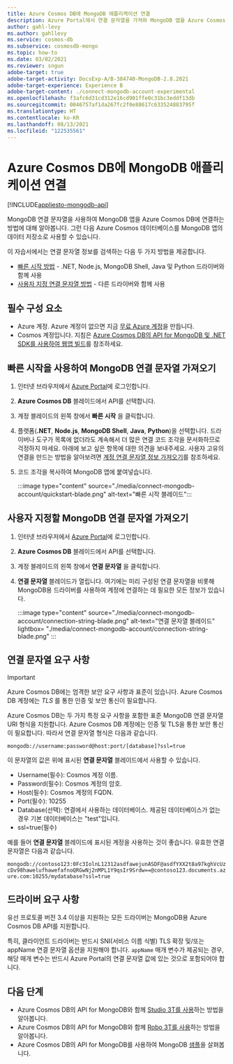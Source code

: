 ```yaml
---
title: Azure Cosmos DB에 MongoDB 애플리케이션 연결
description: Azure Portal에서 연결 문자열을 가져와 MongoDB 앱을 Azure Cosmos DB에 연결하는 방법 알아보기
author: gahl-levy
ms.author: gahllevy
ms.service: cosmos-db
ms.subservice: cosmosdb-mongo
ms.topic: how-to
ms.date: 03/02/2021
ms.reviewer: sngun
adobe-target: true
adobe-target-activity: DocsExp-A/B-384740-MongoDB-2.8.2021
adobe-target-experience: Experience B
adobe-target-content: ./connect-mongodb-account-experimental
ms.openlocfilehash: f3afc6d31cd312e16cd901ffe0c31bc3eddf13db
ms.sourcegitcommit: 0046757af1da267fc2f0e88617c633524883795f
ms.translationtype: HT
ms.contentlocale: ko-KR
ms.lasthandoff: 08/13/2021
ms.locfileid: "122535561"
---
```

# <a name="connect-a-mongodb-application-to-azure-cosmos-db"></a>Azure Cosmos DB에 MongoDB 애플리케이션 연결
[!INCLUDE[appliesto-mongodb-api](../includes/appliesto-mongodb-api.md)]

MongoDB 연결 문자열을 사용하여 MongoDB 앱을 Azure Cosmos DB에 연결하는 방법에 대해 알아봅니다. 그런 다음 Azure Cosmos 데이터베이스를 MongoDB 앱의 데이터 저장소로 사용할 수 있습니다.

이 자습서에서는 연결 문자열 정보를 검색하는 다음 두 가지 방법을 제공합니다.

- [빠른 시작 방법](#get-the-mongodb-connection-string-by-using-the-quick-start) - .NET, Node.js, MongoDB Shell, Java 및 Python 드라이버와 함께 사용
- [사용자 지정 연결 문자열 방법](#get-the-mongodb-connection-string-to-customize) - 다른 드라이버와 함께 사용

## <a name="prerequisites"></a>필수 구성 요소

- Azure 계정. Azure 계정이 없으면 지금 [무료 Azure 계정](https://azure.microsoft.com/free/)을 만듭니다.
- Cosmos 계정입니다. 지침은 [Azure Cosmos DB의 API for MongoDB 및 .NET SDK를 사용하여 웹앱 빌드](create-mongodb-dotnet.md)를 참조하세요.

## <a name="get-the-mongodb-connection-string-by-using-the-quick-start"></a>빠른 시작을 사용하여 MongoDB 연결 문자열 가져오기

1. 인터넷 브라우저에서 [Azure Portal](https://portal.azure.com)에 로그인합니다.
2. **Azure Cosmos DB** 블레이드에서 API를 선택합니다.
3. 계정 블레이드의 왼쪽 창에서 **빠른 시작** 을 클릭합니다.
4. 플랫폼(**.NET**, **Node.js**, **MongoDB Shell**, **Java**, **Python**)을 선택합니다. 드라이버나 도구가 목록에 없더라도 계속해서 더 많은 연결 코드 조각을 문서화하므로 걱정하지 마세요. 아래에 보고 싶은 항목에 대한 의견을 보내주세요. 사용자 고유의 연결을 만드는 방법을 알아보려면 [계정 연결 문자열 정보 가져오기](#get-the-mongodb-connection-string-to-customize)를 참조하세요.
5. 코드 조각을 복사하여 MongoDB 앱에 붙여넣습니다.

    :::image type="content" source="./media/connect-mongodb-account/quickstart-blade.png" alt-text="빠른 시작 블레이드":::

## <a name="get-the-mongodb-connection-string-to-customize"></a> 사용자 지정할 MongoDB 연결 문자열 가져오기

1. 인터넷 브라우저에서 [Azure Portal](https://portal.azure.com)에 로그인합니다.
2. **Azure Cosmos DB** 블레이드에서 API를 선택합니다.
3. 계정 블레이드의 왼쪽 창에서 **연결 문자열** 을 클릭합니다.
4. **연결 문자열** 블레이드가 열립니다. 여기에는 미리 구성된 연결 문자열을 비롯해 MongoDB용 드라이버를 사용하여 계정에 연결하는 데 필요한 모든 정보가 있습니다.

   :::image type="content" source="./media/connect-mongodb-account/connection-string-blade.png" alt-text="연결 문자열 블레이드" lightbox= "./media/connect-mongodb-account/connection-string-blade.png" :::

## <a name="connection-string-requirements"></a>연결 문자열 요구 사항

> [!Important]
> Azure Cosmos DB에는 엄격한 보안 요구 사항과 표준이 있습니다. Azure Cosmos DB 계정에는 *TLS* 를 통한 인증 및 보안 통신이 필요합니다.

Azure Cosmos DB는 두 가지 특정 요구 사항을 포함한 표준 MongoDB 연결 문자열 URI 형식을 지원합니다. Azure Cosmos DB 계정에는 인증 및 TLS을 통한 보안 통신이 필요합니다. 따라서 연결 문자열 형식은 다음과 같습니다.

`mongodb://username:password@host:port/[database]?ssl=true`

이 문자열의 값은 위에 표시된 **연결 문자열** 블레이드에서 사용할 수 있습니다.

* Username(필수): Cosmos 계정 이름.
* Password(필수): Cosmos 계정의 암호.
* Host(필수): Cosmos 계정의 FQDN.
* Port(필수): 10255
* Database(선택): 연결에서 사용하는 데이터베이스. 제공된 데이터베이스가 없는 경우 기본 데이터베이스는 "test"입니다.
* ssl=true(필수)

예를 들어 **연결 문자열** 블레이드에 표시된 계정을 사용하는 것이 좋습니다. 유효한 연결 문자열은 다음과 같습니다.

`mongodb://contoso123:0Fc3IolnL12312asdfawejunASDF@asdfYXX2t8a97kghVcUzcDv98hawelufhawefafnoQRGwNj2nMPL1Y9qsIr9Srdw==@contoso123.documents.azure.com:10255/mydatabase?ssl=true`

## <a name="driver-requirements"></a>드라이버 요구 사항

유선 프로토콜 버전 3.4 이상을 지원하는 모든 드라이버는 MongoDB용 Azure Cosmos DB API를 지원합니다.

특히, 클라이언트 드라이버는 반드시 SNI(서비스 이름 식별) TLS 확장 및/또는 appName 연결 문자열 옵션을 지원해야 합니다. `appName` 매개 변수가 제공되는 경우, 해당 매개 변수는 반드시 Azure Portal의 연결 문자열 값에 있는 것으로 포함되어야 합니다.

## <a name="next-steps"></a>다음 단계

- Azure Cosmos DB의 API for MongoDB와 함께 [Studio 3T를 사용](connect-using-mongochef.md)하는 방법을 알아봅니다.
- Azure Cosmos DB의 API for MongoDB와 함께 [Robo 3T를 사용](connect-using-robomongo.md)하는 방법을 알아봅니다.
- Azure Cosmos DB의 API for MongoDB를 사용하여 MongoDB [샘플](nodejs-console-app.md)을 살펴봅니다.
